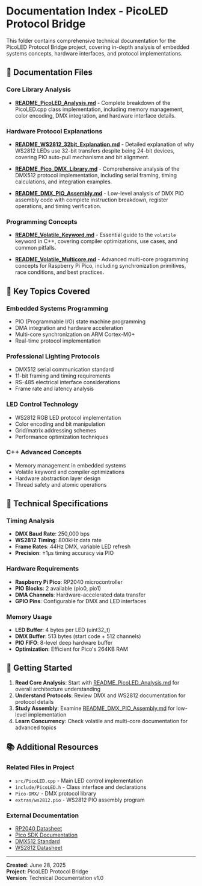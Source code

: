 # Documentation Index - PicoLED Protocol Bridge

This folder contains comprehensive technical documentation for the PicoLED Protocol Bridge project, covering in-depth analysis of embedded systems concepts, hardware interfaces, and protocol implementations.

## 📁 Documentation Files

### **Core Library Analysis**
- **[README_PicoLED_Analysis.md](README_PicoLED_Analysis.md)** - Complete breakdown of the PicoLED.cpp class implementation, including memory management, color encoding, DMX integration, and hardware interface details.

### **Hardware Protocol Explanations**
- **[README_WS2812_32bit_Explanation.md](README_WS2812_32bit_Explanation.md)** - Detailed explanation of why WS2812 LEDs use 32-bit transfers despite being 24-bit devices, covering PIO auto-pull mechanisms and bit alignment.

- **[README_Pico_DMX_Library.md](README_Pico_DMX_Library.md)** - Comprehensive analysis of the DMX512 protocol implementation, including serial framing, timing calculations, and integration examples.

- **[README_DMX_PIO_Assembly.md](README_DMX_PIO_Assembly.md)** - Low-level analysis of DMX PIO assembly code with complete instruction breakdown, register operations, and timing verification.

### **Programming Concepts**
- **[README_Volatile_Keyword.md](README_Volatile_Keyword.md)** - Essential guide to the `volatile` keyword in C++, covering compiler optimizations, use cases, and common pitfalls.

- **[README_Volatile_Multicore.md](README_Volatile_Multicore.md)** - Advanced multi-core programming concepts for Raspberry Pi Pico, including synchronization primitives, race conditions, and best practices.

## 🎯 Key Topics Covered

### **Embedded Systems Programming**
- PIO (Programmable I/O) state machine programming
- DMA integration and hardware acceleration
- Multi-core synchronization on ARM Cortex-M0+
- Real-time protocol implementation

### **Professional Lighting Protocols**
- DMX512 serial communication standard
- 11-bit framing and timing requirements
- RS-485 electrical interface considerations
- Frame rate and latency analysis

### **LED Control Technology**
- WS2812 RGB LED protocol implementation
- Color encoding and bit manipulation
- Grid/matrix addressing schemes
- Performance optimization techniques

### **C++ Advanced Concepts**
- Memory management in embedded systems
- Volatile keyword and compiler optimizations
- Hardware abstraction layer design
- Thread safety and atomic operations

## 🔧 Technical Specifications

### **Timing Analysis**
- **DMX Baud Rate**: 250,000 bps
- **WS2812 Timing**: 800kHz data rate
- **Frame Rates**: 44Hz DMX, variable LED refresh
- **Precision**: ±1μs timing accuracy via PIO

### **Hardware Requirements**
- **Raspberry Pi Pico**: RP2040 microcontroller
- **PIO Blocks**: 2 available (pio0, pio1)
- **DMA Channels**: Hardware-accelerated data transfer
- **GPIO Pins**: Configurable for DMX and LED interfaces

### **Memory Usage**
- **LED Buffer**: 4 bytes per LED (uint32_t)
- **DMX Buffer**: 513 bytes (start code + 512 channels)
- **PIO FIFO**: 8-level deep hardware buffer
- **Optimization**: Efficient for Pico's 264KB RAM

## 🚀 Getting Started

1. **Read Core Analysis**: Start with [README_PicoLED_Analysis.md](README_PicoLED_Analysis.md) for overall architecture understanding
2. **Understand Protocols**: Review DMX and WS2812 documentation for protocol details
3. **Study Assembly**: Examine [README_DMX_PIO_Assembly.md](README_DMX_PIO_Assembly.md) for low-level implementation
4. **Learn Concurrency**: Check volatile and multi-core documentation for advanced topics

## 📚 Additional Resources

### **Related Files in Project**
- `src/PicoLED.cpp` - Main LED control implementation
- `include/PicoLED.h` - Class interface and declarations
- `Pico-DMX/` - DMX protocol library
- `extras/ws2812.pio` - WS2812 PIO assembly program

### **External Documentation**
- [RP2040 Datasheet](https://datasheets.raspberrypi.org/rp2040/rp2040-datasheet.pdf)
- [Pico SDK Documentation](https://raspberrypi.github.io/pico-sdk-doxygen/)
- [DMX512 Standard](https://tsp.esta.org/tsp/documents/docs/ANSI-ESTA_E1-11_2008R2018.pdf)
- [WS2812 Datasheet](https://cdn-shop.adafruit.com/datasheets/WS2812.pdf)

---

**Created**: June 28, 2025  
**Project**: PicoLED Protocol Bridge  
**Version**: Technical Documentation v1.0
